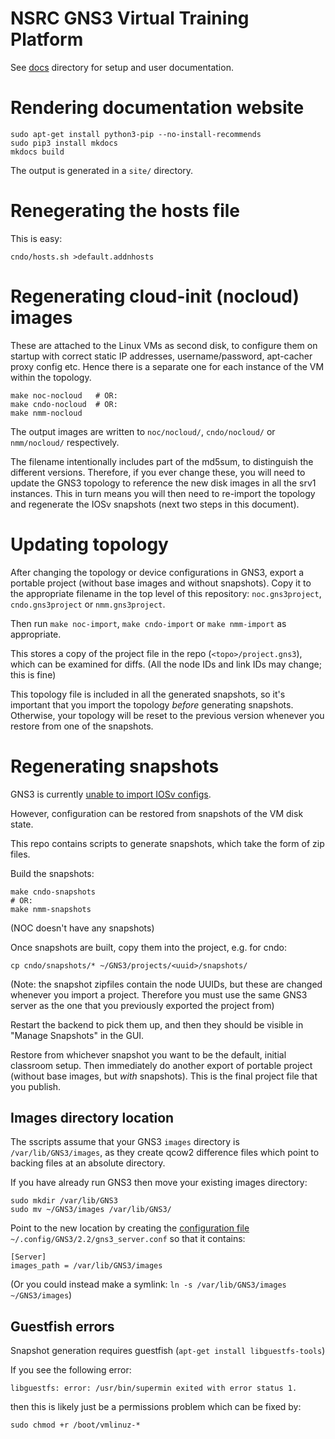 # NSRC GNS3 Virtual Training Platform

See [docs](docs/) directory for setup and user documentation.

# Rendering documentation website

```
sudo apt-get install python3-pip --no-install-recommends
sudo pip3 install mkdocs
mkdocs build
```

The output is generated in a `site/` directory.

# Renegerating the hosts file

This is easy:

```
cndo/hosts.sh >default.addnhosts
```

# Regenerating cloud-init (nocloud) images

These are attached to the Linux VMs as second disk, to configure them on
startup with correct static IP addresses, username/password, apt-cacher
proxy config etc.  Hence there is a separate one for each instance of the VM
within the topology.

```
make noc-nocloud   # OR:
make cndo-nocloud  # OR:
make nmm-nocloud
```

The output images are written to `noc/nocloud/`, `cndo/nocloud/` or
`nmm/nocloud/` respectively.

The filename intentionally includes part of the md5sum, to distinguish the
different versions.  Therefore, if you ever change these, you will need to
update the GNS3 topology to reference the new disk images in all the srv1
instances.  This in turn means you will then need to re-import the topology
and regenerate the IOSv snapshots (next two steps in this document).

# Updating topology

After changing the topology or device configurations in GNS3, export a
portable project (without base images and without snapshots).  Copy it to
the appropriate filename in the top level of this repository:
`noc.gns3project`, `cndo.gns3project` or `nmm.gns3project`.

Then run `make noc-import`, `make cndo-import` or `make nmm-import` as
appropriate.

This stores a copy of the project file in the repo (`<topo>/project.gns3`),
which can be examined for diffs.  (All the node IDs and link IDs may change;
this is fine)

This topology file is included in all the generated snapshots, so it's
important that you import the topology *before* generating snapshots.
Otherwise, your topology will be reset to the previous version whenever you
restore from one of the snapshots.

# Regenerating snapshots

GNS3 is currently [unable to import IOSv configs](https://github.com/GNS3/gns3-server/issues/1315).

However, configuration can be restored from snapshots of the VM disk state.

This repo contains scripts to generate snapshots, which take the form of zip
files.

Build the snapshots:

```
make cndo-snapshots
# OR:
make nmm-snapshots
```

(NOC doesn't have any snapshots)

Once snapshots are built, copy them into the project, e.g. for cndo:

```
cp cndo/snapshots/* ~/GNS3/projects/<uuid>/snapshots/
```

(Note: the snapshot zipfiles contain the node UUIDs, but these are changed
whenever you import a project.  Therefore you must use the same GNS3 server
as the one that you previously exported the project from)

Restart the backend to pick them up, and then they should be visible in
"Manage Snapshots" in the GUI.

Restore from whichever snapshot you want to be the default, initial
classroom setup.  Then immediately do another export of portable project
(without base images, but *with* snapshots).  This is the final project file
that you publish.

## Images directory location

The sscripts assume that your GNS3 `images` directory is
`/var/lib/GNS3/images`, as they create qcow2 difference files which point to
backing files at an absolute directory.

If you have already run GNS3 then move your existing images directory:

```
sudo mkdir /var/lib/GNS3
sudo mv ~/GNS3/images /var/lib/GNS3/
```

Point to the new location by creating the [configuration file](https://docs.gns3.com/1f6uXq05vukccKdMCHhdki5MXFhV8vcwuGwiRvXMQvM0/)
`~/.config/GNS3/2.2/gns3_server.conf` so that it contains:

```
[Server]
images_path = /var/lib/GNS3/images
```

(Or you could instead make a symlink: `ln -s /var/lib/GNS3/images ~/GNS3/images`)

## Guestfish errors

Snapshot generation requires guestfish (`apt-get install libguestfs-tools`)

If you see the following error:

```
libguestfs: error: /usr/bin/supermin exited with error status 1.
```

then this is likely just be a permissions problem which can be fixed by:

```
sudo chmod +r /boot/vmlinuz-*
```
